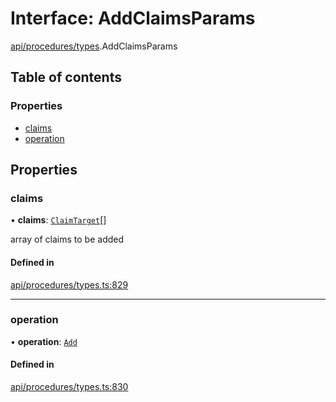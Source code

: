 # Interface: AddClaimsParams

[api/procedures/types](../wiki/api.procedures.types).AddClaimsParams

## Table of contents

### Properties

- [claims](../wiki/api.procedures.types.AddClaimsParams#claims)
- [operation](../wiki/api.procedures.types.AddClaimsParams#operation)

## Properties

### claims

• **claims**: [`ClaimTarget`](../wiki/api.entities.types.ClaimTarget)[]

array of claims to be added

#### Defined in

[api/procedures/types.ts:829](https://github.com/PolymeshAssociation/polymesh-sdk/blob/f8a937f04/src/api/procedures/types.ts#L829)

___

### operation

• **operation**: [`Add`](../wiki/api.procedures.types.ClaimOperation#add)

#### Defined in

[api/procedures/types.ts:830](https://github.com/PolymeshAssociation/polymesh-sdk/blob/f8a937f04/src/api/procedures/types.ts#L830)
